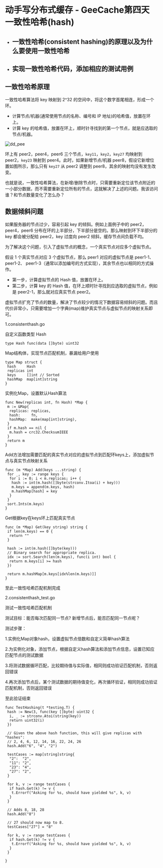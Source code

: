 # 动手写分布式缓存 - GeeCache第四天 一致性哈希(hash)

- ## 一致性哈希(consistent hashing)的原理以及为什么要使用一致性哈希

- ## 实现一致性哈希代码，添加相应的测试用例

## 一致性哈希原理

一致性哈希算法将 key 映射到 2^32 的空间中，将这个数字首尾相连，形成一个环。

- 计算节点/机器(通常使用节点的名称、编号和 IP 地址)的哈希值，放置在环上。
- 计算 key 的哈希值，放置在环上，顺时针寻找到的第一个节点，就是应选取的节点/机器。

![dd_pee](Z:\浏览器下载\add_peer.jpg)

环上有 peer2，peer4，peer6 三个节点，`key11`，`key2`，`key27` 均映射到 peer2，`key23` 映射到 peer4。此时，如果新增节点/机器 peer8，假设它新增位置如图所示，那么只有 `key27` 从 peer2 调整到 peer8，其余的映射均没有发生改变。

也就是说，一致性哈希算法，在新增/删除节点时，只需要重新定位该节点附近的一小部分数据，而不需要重新定位所有的节点，这就解决了上述的问题。我该访问谁？和节点数量变化了怎么办？

## 数据倾斜问题

如果服务器的节点过少，容易引起 key 的倾斜。例如上面例子中的 peer2，peer4，peer6 分布在环的上半部分，下半部分是空的。那么映射到环下半部分的 key 都会被分配给 peer2，key 过度向 peer2 倾斜，缓存节点间负载不均。

为了解决这个问题，引入了虚拟节点的概念，一个真实节点对应多个虚拟节点。

假设 1 个真实节点对应 3 个虚拟节点，那么 peer1 对应的虚拟节点是 peer1-1、 peer1-2、 peer1-3（通常以添加编号的方式实现），其余节点也以相同的方式操作。

- 第一步，计算虚拟节点的 Hash 值，放置在环上。
- 第二步，计算 key 的 Hash 值，在环上顺时针寻找到应选取的虚拟节点，例如是 peer2-1，那么就对应真实节点 peer2。

虚拟节点扩充了节点的数量，解决了节点较少的情况下数据容易倾斜的问题。而且代价非常小，只需要增加一个字典(map)维护真实节点与虚拟节点的映射关系即可。

1.consistenthash.go

自定义函数类型 Hash

```
type Hash func(data []byte) uint32
```

Map结构体，实现节点匹配机制，暴漏给用户使用

```
type Map struct {
 hash     Hash
 replicas int
 keys     []int // Sorted
 hashMap  map[int]string
}
```

实例化Map，设置默认Hash算法

```
func New(replicas int, fn Hash) *Map {
 m := &Map{
  replicas: replicas,
  hash:     fn,
  hashMap:  make(map[int]string),
 }
 if m.hash == nil {
  m.hash = crc32.ChecksumIEEE
 }
 return m
}
```

Add方法增加需要匹配的真实节点对应的虚拟节点到匹配环keys上，添加虚拟节点与真实节点映射关系

```
func (m *Map) Add(keys ...string) {
 for _, key := range keys {
  for i := 0; i < m.replicas; i++ {
   hash := int(m.hash([]byte(strconv.Itoa(i) + key)))
   m.keys = append(m.keys, hash)
   m.hashMap[hash] = key
  }
 }
 sort.Ints(m.keys)
}
```

Get根据key在keys环上匹配真实节点

```
func (m *Map) Get(key string) string {
 if len(m.keys) == 0 {
  return ""
 }

 hash := int(m.hash([]byte(key)))
 // Binary search for appropriate replica.
 idx := sort.Search(len(m.keys), func(i int) bool {
  return m.keys[i] >= hash
 })

 return m.hashMap[m.keys[idx%len(m.keys)]]
}
```

至此一致性哈希匹配机制完成

2.consistenthash_test.go

测试一致性哈希匹配机制

测试目标：能否每次匹配同一节点? 新增节点后，能否匹配同一节点呢？

测试步骤：

1.实例化Map对象hash，设置虚拟节点倍数和自定义简单hash算法

2.为实例化对象，添加节点，根据自定义hash算法和添加节点信息，设置已知应匹配节点的测试数据

3.将测试数据循环匹配，比较期待值与实际值，相同则成功验证匹配机制，否则返回错误

4.再次添加节点后，某个测试数据的期待值变化，再次循环验证，相同则成功验证匹配机制，否则返回错误

至此验证结束

```
func TestHashing(t *testing.T) {
 hash := New(3, func(key []byte) uint32 {
  i, _ := strconv.Atoi(string(key))
  return uint32(i)
 })

 // Given the above hash function, this will give replicas with "hashes":
 // 2, 4, 6, 12, 14, 16, 22, 24, 26
 hash.Add("6", "4", "2")

 testCases := map[string]string{
  "2":  "2",
  "11": "2",
  "23": "4",
  "27": "2",
 }

 for k, v := range testCases {
  if hash.Get(k) != v {
   t.Errorf("Asking for %s, should have yielded %s", k, v)
  }
 }

 // Adds 8, 18, 28
 hash.Add("8")

 // 27 should now map to 8.
 testCases["27"] = "8"

 for k, v := range testCases {
  if hash.Get(k) != v {
   t.Errorf("Asking for %s, should have yielded %s", k, v)
  }
 }

}
```
